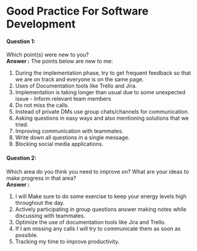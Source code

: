 # Good Practice For Software Development

#### Question 1:
Which point(s) were new to you?\
**Answer :** The points below are new to me:
1. During the implementation phase, try to get frequent feedback so that we are on track and everyone is on the same page.
2. Uses of Documentation tools like Trello and Jira.
3. Implementation is taking longer than usual due to some unexpected issue - Inform relevant team members
4. Do not miss the calls.
5. Instead of private DMs use group chats/channels for communication.
6. Asking questions in easy ways and also mentioning solutions that we tried.
7. Improving communication with teammates.
8. Write down all questions in a single message.
9. Blocking social media applications.

#### Question 2:
Which area do you think you need to improve on? What are your ideas to make progress in that area?\
**Answer :** 
1. I will Make sure to do some exercise to keep your energy levels high throughout the day.
2. Actively participating in group questions answer
making notes while discussing with teammates.
3. Optimize the use of documentation tools like Jira and Trello.
4. If I am missing any calls I will try to communicate them as soon as possible.
5. Tracking my time to improve productivity.

